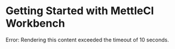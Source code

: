 # Getting Started with MettleCI Workbench

Error: Rendering this content exceeded the timeout of 10 seconds.